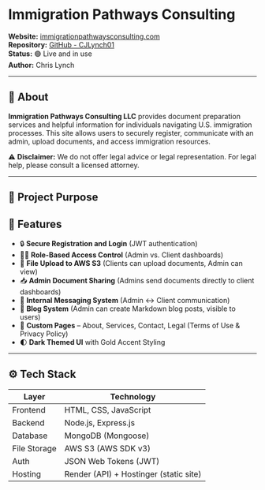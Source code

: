 # Immigration Pathways Consulting

**Website:** [immigrationpathwaysconsulting.com](https:immigrationpathwaysconsulting.com)  
**Repository:** [GitHub - CJLynch01](https://github.com/CJLynch01)  
**Status:** 🟢 Live and in use  
**Author:** Chris Lynch

---

## 📝 About

**Immigration Pathways Consulting LLC** provides document preparation services and helpful information for individuals navigating U.S. immigration processes. This site allows users to securely register, communicate with an admin, upload documents, and access immigration resources.

⚠️ **Disclaimer:** We do not offer legal advice or legal representation. For legal help, please consult a licensed attorney.

---

## 🌟 Project Purpose

## 🚀 Features

- 🔒 **Secure Registration and Login** (JWT authentication)
- 🧑‍💼 **Role-Based Access Control** (Admin vs. Client dashboards)
- 📂 **File Upload to AWS S3** (Clients can upload documents, Admin can view)
- 📥 **Admin Document Sharing** (Admins send documents directly to client dashboards)
- 💬 **Internal Messaging System** (Admin ↔ Client communication)
- 📝 **Blog System** (Admin can create Markdown blog posts, visible to users)
- 📄 **Custom Pages** – About, Services, Contact, Legal (Terms of Use & Privacy Policy)
- 🌓 **Dark Themed UI** with Gold Accent Styling

---

## ⚙️ Tech Stack

| Layer        | Technology                          |
|--------------|-------------------------------------|
| Frontend     | HTML, CSS, JavaScript               |
| Backend      | Node.js, Express.js                 |
| Database     | MongoDB (Mongoose)                  |
| File Storage | AWS S3 (AWS SDK v3)                 |
| Auth         | JSON Web Tokens (JWT)               |
| Hosting      | Render (API) + Hostinger (static site) |